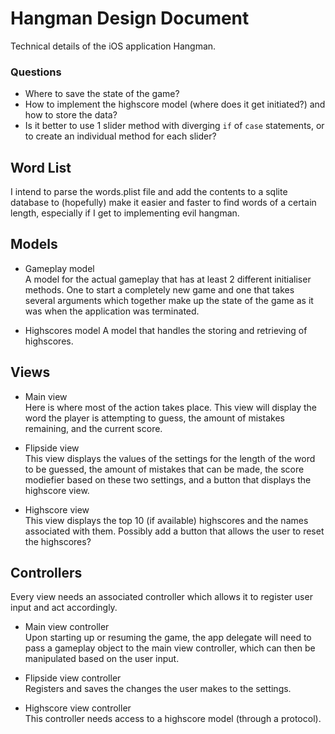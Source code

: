 # Hangman Design Document

Technical details of the iOS application Hangman.

### Questions

* Where to save the state of the game?
* How to implement the highscore model (where does it get initiated?) and how to store the data?
* Is it better to use 1 slider method with diverging `if` of `case` statements, or to create an individual method for each slider?

## Word List

I intend to parse the words.plist file and add the contents to a sqlite database to (hopefully) make it easier and faster to find words of a certain length, especially if I get to implementing evil hangman.

## Models

* Gameplay model  
    A model for the actual gameplay that has at least 2 different initialiser methods. One to start a completely new game and one that takes several arguments which together make up the state of the game as it was when the application was terminated.
    
* Highscores model
    A model that handles the storing and retrieving of highscores.
    
## Views

* Main view  
    Here is where most of the action takes place. This view will display the word the player is attempting to guess, the amount of mistakes remaining, and the current score.

* Flipside view  
    This view displays the values of the settings for the length of the word to be guessed, the amount of mistakes that can be made, the score modiefier based on these two settings, and a button that displays the highscore view.

* Highscore view  
    This view displays the top 10 (if available) highscores and the names associated with them. Possibly add a button that allows the user to reset the highscores?
    
## Controllers

Every view needs an associated controller which allows it to register user input and act accordingly.

* Main view controller  
    Upon starting up or resuming the game, the app delegate will need to pass a gameplay object to the main view controller, which can then be manipulated based on the user input.
    
* Flipside view controller  
    Registers and saves the changes the user makes to the settings.
    
* Highscore view controller  
    This controller needs access to a highscore model (through a protocol).

